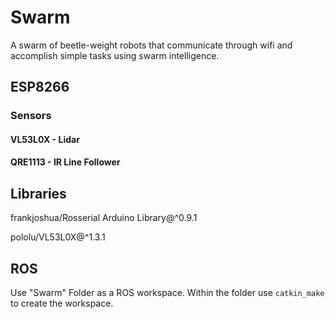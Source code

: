 # Swarm
A swarm of beetle-weight robots that communicate through wifi and accomplish simple tasks using swarm intelligence.

## ESP8266
### Sensors
#### VL53L0X - Lidar
#### QRE1113 - IR Line Follower

## Libraries
frankjoshua/Rosserial Arduino Library@^0.9.1

pololu/VL53L0X@^1.3.1

## ROS
Use "Swarm" Folder as a ROS workspace. Within the folder use ```catkin_make``` to create the workspace.
